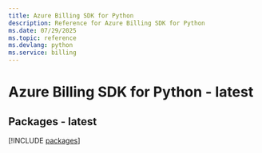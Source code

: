 ```yaml
---
title: Azure Billing SDK for Python
description: Reference for Azure Billing SDK for Python
ms.date: 07/29/2025
ms.topic: reference
ms.devlang: python
ms.service: billing
---
```

# Azure Billing SDK for Python - latest
## Packages - latest
[!INCLUDE [packages](billing-index.md)]